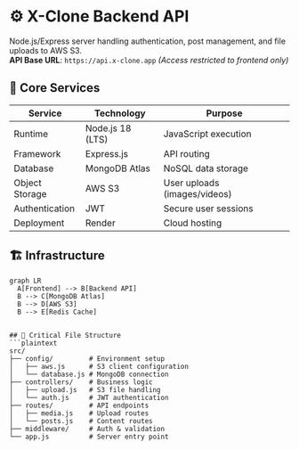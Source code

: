 # ⚙️ X-Clone Backend API

Node.js/Express server handling authentication, post management, and file uploads to AWS S3.  
**API Base URL**: `https://api.x-clone.app` *(Access restricted to frontend only)*  

## 🔧 Core Services
| Service          | Technology          | Purpose                          |
|------------------|---------------------|----------------------------------|
| Runtime          | Node.js 18 (LTS)    | JavaScript execution             |
| Framework        | Express.js          | API routing                      |
| Database         | MongoDB Atlas       | NoSQL data storage               |
| Object Storage   | AWS S3              | User uploads (images/videos)     |
| Authentication   | JWT                 | Secure user sessions             |
| Deployment       | Render              | Cloud hosting                    |

## 🏗️ Infrastructure
```mermaid
graph LR
  A[Frontend] --> B[Backend API]
  B --> C[MongoDB Atlas]
  B --> D[AWS S3]
  B --> E[Redis Cache]


## 📂 Critical File Structure
```plaintext
src/
├── config/         # Environment setup
│   ├── aws.js      # S3 client configuration
│   └── database.js # MongoDB connection
├── controllers/    # Business logic
│   ├── upload.js   # S3 file handling
│   └── auth.js     # JWT authentication
├── routes/         # API endpoints
│   ├── media.js    # Upload routes
│   └── posts.js    # Content routes
├── middleware/     # Auth & validation
└── app.js          # Server entry point
